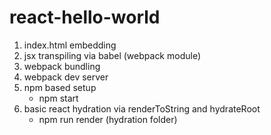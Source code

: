 # react-hello-world

1. index.html embedding
2. jsx transpiling via babel (webpack module)
3. webpack bundling
4. webpack dev server
5. npm based setup 
    - npm start
6. basic react hydration via renderToString and hydrateRoot
    - npm run render (hydration folder)





